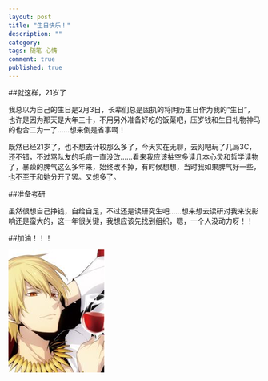 ```yaml
---
layout: post
title: "生日快乐！"
description: ""
category: 
tags: 随笔 心情
comment: true
published: true
---
```

##就这样，21岁了

我总以为自己的生日是2月3日，长辈们总是固执的将阴历生日作为我的“生日”，也许是因为那天是大年三十，不用另外准备好吃的饭菜吧，压岁钱和生日礼物神马的也合二为一了……想来倒是省事啊！

既然已经21岁了，也不想去计较那么多了，今天实在无聊，去网吧玩了几局3C，还不错，不过骂队友的毛病一直没改……看来我应该抽空多读几本心灵和哲学读物了，暴躁的脾气这么多年来，始终改不掉，有时候想想，当时我如果脾气好一些，也不至于和她分开了罢。又想多了。

##准备考研

虽然很想自己挣钱，自给自足，不过还是读研究生吧……想来想去读研对我来说影响还是蛮大的，这一年很关键，我想应该先找到组织，嗯，一个人没动力呀！！

##加油！！！


![千阳](/images/1.jpg "qianyang")